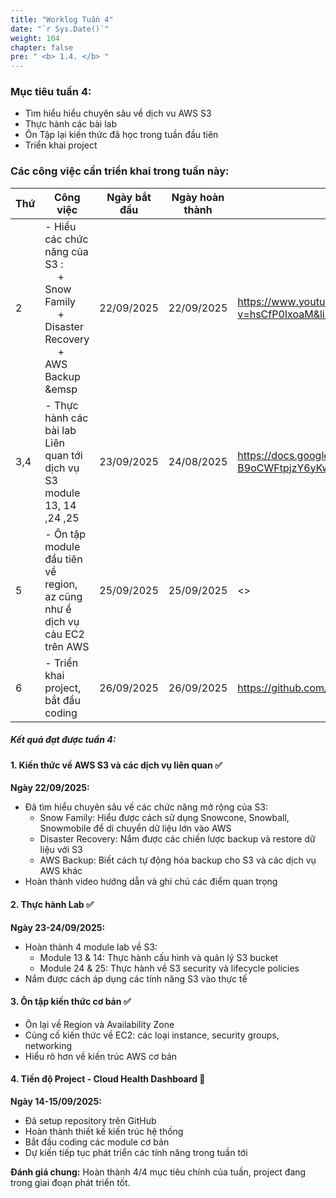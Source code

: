 ```yaml
---
title: "Worklog Tuần 4"
date: "`r Sys.Date()`"
weight: 104
chapter: false
pre: " <b> 1.4. </b> "
---
```


### Mục tiêu tuần 4:

* Tìm hiểu hiểu chuyên sâu về dịch vu AWS S3
* Thực hành các bài lab 
* Ôn Tập lại kiến thức đã học trong tuần đầu tiên 
* Triển khai project 

### Các công việc cần triển khai trong tuần này:
| Thứ | Công việc                                                                                                                     | Ngày bắt đầu | Ngày hoàn thành | Nguồn tài liệu                            |
|----|-------------------------------------------------------------------------------------------------------------------------------|--------------|-----------------| ----------------------------------------- |
| 2  | - Hiểu các chức năng của S3 :  <br>&emsp; + Snow Family <br>&emsp; + Disaster Recovery <br>&emsp; + AWS Backup <br>&emsp <br> | 22/09/2025   | 22/09/2025      |<https://www.youtube.com/watch?v=hsCfP0IxoaM&list=PLahN4TLWtox2a3vElknwzU_urND8hLn1i&index=103> |
| 3,4 | - Thực hành các bài lab Liên quan tới dịch vụ S3 module 13, 14 ,24 ,25                                                        | 23/09/2025   | 24/08/2025      | <https://docs.google.com/document/d/1kMaKUoLZ3qswxatOHh-npjqK-B9oCWFtpjzY6yKwfsI/edit?usp=sharing/> |
| 5  | - Ôn tập  module đầu tiên về region, az cũng như ề dịch vụ cảu EC2 trên AWS                                                  | 25/09/2025   | 25/09/2025      | <> |
| 6  | - Triển khai project, bắt đầu coding                                                                                          | 26/09/2025   | 26/09/2025      | <https://github.com/Unvianpetronas/Cloud_health_dashboard> |



##### Kết quả đạt được tuần 4:

#### 1. Kiến thức về AWS S3 và các dịch vụ liên quan ✅
**Ngày 22/09/2025:**
- Đã tìm hiểu chuyên sâu về các chức năng mở rộng của S3:
  - Snow Family: Hiểu được cách sử dụng Snowcone, Snowball, Snowmobile để di chuyển dữ liệu lớn vào AWS
  - Disaster Recovery: Nắm được các chiến lược backup và restore dữ liệu với S3
  - AWS Backup: Biết cách tự động hóa backup cho S3 và các dịch vụ AWS khác
- Hoàn thành video hướng dẫn và ghi chú các điểm quan trọng

#### 2. Thực hành Lab ✅
**Ngày 23-24/09/2025:**
- Hoàn thành 4 module lab về S3:
  - Module 13 & 14: Thực hành cấu hình và quản lý S3 bucket
  - Module 24 & 25: Thực hành về S3 security và lifecycle policies
- Nắm được cách áp dụng các tính năng S3 vào thực tế

#### 3. Ôn tập kiến thức cơ bản ✅
- Ôn lại về Region và Availability Zone
- Củng cố kiến thức về EC2: các loại instance, security groups, networking
- Hiểu rõ hơn về kiến trúc AWS cơ bản

#### 4. Tiến độ Project - Cloud Health Dashboard 🚧
**Ngày 14-15/09/2025:**
- Đã setup repository trên GitHub
- Hoàn thành thiết kế kiến trúc hệ thống
- Bắt đầu coding các module cơ bản
- Dự kiến tiếp tục phát triển các tính năng trong tuần tới

**Đánh giá chung:** Hoàn thành 4/4 mục tiêu chính của tuần, project đang trong giai đoạn phát triển tốt.



